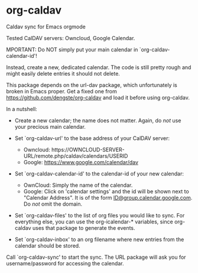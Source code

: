 org-caldav
==========

Caldav sync for Emacs orgmode

Tested CalDAV servers: Owncloud, Google Calendar.

MPORTANT: Do NOT simply put your main calendar in `org-caldav-calendar-id'!

Instead, create a new, dedicated calendar.  The code is still pretty
rough and might easily delete entries it should not delete.

This package depends on the url-dav package, which unfortunately is
broken in Emacs proper. Get a fixed one from
https://github.com/dengste/org-caldav and load it before using
org-caldav.

In a nutshell:

* Create a new calendar; the name does not matter. Again, do *not*
  use your precious main calendar.

* Set `org-caldav-url' to the base address of your CalDAV server:
    - Owncloud: https://OWNCLOUD-SERVER-URL/remote.php/caldav/calendars/USERID
    - Google: https://www.google.com/calendar/dav

* Set `org-caldav-calendar-id' to the calendar-id of your new calendar:
    - OwnCloud: Simply the name of the calendar.
    - Google: Click on 'calendar settings' and the id will be shown
      next to "Calendar Address". It is of the form
      ID@group.calendar.google.com. Do *not* omit the domain.

* Set `org-caldav-files' to the list of org files you would like to
  sync. For everything else, you can use the org-icalendar-*
  variables, since org-caldav uses that package to generate the
  events.

* Set `org-caldav-inbox' to an org filename where new entries from
  the calendar should be stored.

Call `org-caldav-sync' to start the sync. The URL package will ask
you for username/password for accessing the calendar.
